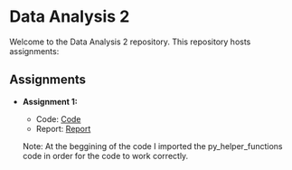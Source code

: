# Data Analysis 2
Welcome to the Data Analysis 2 repository. This repository hosts assignments:

## Assignments

- **Assignment 1:**
  - Code: [Code](https://github.com/Alejandra-savagebriz/Term-Project-1/blob/main/TP1_SQL_Code.sql](https://github.com/Alejandra-savagebriz/DA2/blob/main/DA2_Assignment1.ipynb)https://github.com/Alejandra-savagebriz/DA2/blob/main/DA2_Assignment1.ipynb)
  - Report: [Report](https://github.com/Alejandra-savagebriz/DA2/blob/main/Assignment%201%20Alejandra%20Savage.pdf)
 
  Note: At the beggining of the code I imported the py_helper_functions code in order for the code to work correctly.
